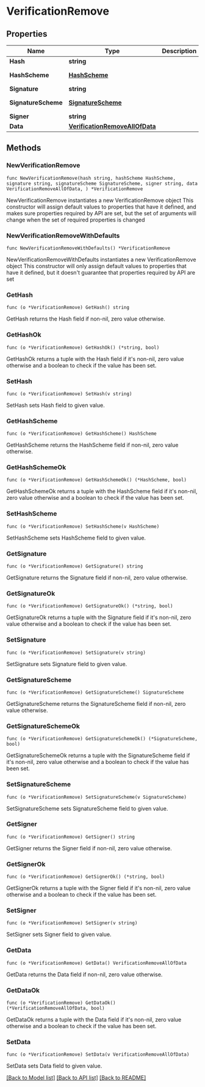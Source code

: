 # VerificationRemove

## Properties

Name | Type | Description | Notes
------------ | ------------- | ------------- | -------------
**Hash** | **string** |  | 
**HashScheme** | [**HashScheme**](HashScheme.md) |  | [default to HASHSCHEME_HASH_SCHEME_BLAKE3]
**Signature** | **string** |  | 
**SignatureScheme** | [**SignatureScheme**](SignatureScheme.md) |  | [default to SIGNATURESCHEME_ED25519]
**Signer** | **string** |  | 
**Data** | [**VerificationRemoveAllOfData**](VerificationRemoveAllOfData.md) |  | 

## Methods

### NewVerificationRemove

`func NewVerificationRemove(hash string, hashScheme HashScheme, signature string, signatureScheme SignatureScheme, signer string, data VerificationRemoveAllOfData, ) *VerificationRemove`

NewVerificationRemove instantiates a new VerificationRemove object
This constructor will assign default values to properties that have it defined,
and makes sure properties required by API are set, but the set of arguments
will change when the set of required properties is changed

### NewVerificationRemoveWithDefaults

`func NewVerificationRemoveWithDefaults() *VerificationRemove`

NewVerificationRemoveWithDefaults instantiates a new VerificationRemove object
This constructor will only assign default values to properties that have it defined,
but it doesn't guarantee that properties required by API are set

### GetHash

`func (o *VerificationRemove) GetHash() string`

GetHash returns the Hash field if non-nil, zero value otherwise.

### GetHashOk

`func (o *VerificationRemove) GetHashOk() (*string, bool)`

GetHashOk returns a tuple with the Hash field if it's non-nil, zero value otherwise
and a boolean to check if the value has been set.

### SetHash

`func (o *VerificationRemove) SetHash(v string)`

SetHash sets Hash field to given value.


### GetHashScheme

`func (o *VerificationRemove) GetHashScheme() HashScheme`

GetHashScheme returns the HashScheme field if non-nil, zero value otherwise.

### GetHashSchemeOk

`func (o *VerificationRemove) GetHashSchemeOk() (*HashScheme, bool)`

GetHashSchemeOk returns a tuple with the HashScheme field if it's non-nil, zero value otherwise
and a boolean to check if the value has been set.

### SetHashScheme

`func (o *VerificationRemove) SetHashScheme(v HashScheme)`

SetHashScheme sets HashScheme field to given value.


### GetSignature

`func (o *VerificationRemove) GetSignature() string`

GetSignature returns the Signature field if non-nil, zero value otherwise.

### GetSignatureOk

`func (o *VerificationRemove) GetSignatureOk() (*string, bool)`

GetSignatureOk returns a tuple with the Signature field if it's non-nil, zero value otherwise
and a boolean to check if the value has been set.

### SetSignature

`func (o *VerificationRemove) SetSignature(v string)`

SetSignature sets Signature field to given value.


### GetSignatureScheme

`func (o *VerificationRemove) GetSignatureScheme() SignatureScheme`

GetSignatureScheme returns the SignatureScheme field if non-nil, zero value otherwise.

### GetSignatureSchemeOk

`func (o *VerificationRemove) GetSignatureSchemeOk() (*SignatureScheme, bool)`

GetSignatureSchemeOk returns a tuple with the SignatureScheme field if it's non-nil, zero value otherwise
and a boolean to check if the value has been set.

### SetSignatureScheme

`func (o *VerificationRemove) SetSignatureScheme(v SignatureScheme)`

SetSignatureScheme sets SignatureScheme field to given value.


### GetSigner

`func (o *VerificationRemove) GetSigner() string`

GetSigner returns the Signer field if non-nil, zero value otherwise.

### GetSignerOk

`func (o *VerificationRemove) GetSignerOk() (*string, bool)`

GetSignerOk returns a tuple with the Signer field if it's non-nil, zero value otherwise
and a boolean to check if the value has been set.

### SetSigner

`func (o *VerificationRemove) SetSigner(v string)`

SetSigner sets Signer field to given value.


### GetData

`func (o *VerificationRemove) GetData() VerificationRemoveAllOfData`

GetData returns the Data field if non-nil, zero value otherwise.

### GetDataOk

`func (o *VerificationRemove) GetDataOk() (*VerificationRemoveAllOfData, bool)`

GetDataOk returns a tuple with the Data field if it's non-nil, zero value otherwise
and a boolean to check if the value has been set.

### SetData

`func (o *VerificationRemove) SetData(v VerificationRemoveAllOfData)`

SetData sets Data field to given value.



[[Back to Model list]](../README.md#documentation-for-models) [[Back to API list]](../README.md#documentation-for-api-endpoints) [[Back to README]](../README.md)


